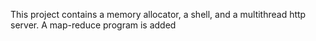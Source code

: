 This project contains a memory allocator, a shell, and a multithread http server.
A map-reduce program is added
